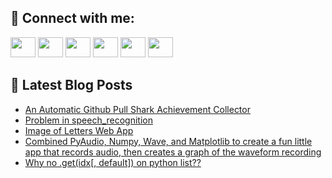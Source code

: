 ## 🔎 Connect with me:
[<img height="32" width="40" src="https://cdn.jsdelivr.net/npm/simple-icons@v5/icons/telegram.svg" />](https://t.me/bullbesh)
[<img height="32" width="40" src="https://cdn.jsdelivr.net/npm/simple-icons@v5/icons/vk.svg" />](https://vk.com/bullbesh)
[<img height="32" width="40" src="https://cdn.jsdelivr.net/npm/simple-icons@v5/icons/twitter.svg" />](https://twitter.com/bullbesh1)
[<img height="32" width="40" src="https://cdn.jsdelivr.net/npm/simple-icons@v5/icons/instagram.svg" />](https://www.instagram.com/bullbesh)
[<img height="32" width="40" src="https://cdn.jsdelivr.net/npm/simple-icons@v5/icons/reddit.svg" />](https://www.reddit.com/user/bullbesh)
[<img height="32" width="40" src="https://cdn.jsdelivr.net/npm/simple-icons@v5/icons/youtube.svg" />](https://www.youtube.com/channel/UCtfjRs6uzgq5mfm8S06WTcg)

## 📕 Latest Blog Posts
<!-- BLOG-POST-LIST:START -->
- [An Automatic Github Pull Shark Achievement Collector](https://www.reddit.com/r/Python/comments/vj04bq/an_automatic_github_pull_shark_achievement/)
- [Problem in speech_recognition](https://www.reddit.com/r/Python/comments/viz6rb/problem_in_speech_recognition/)
- [Image of Letters Web App](https://www.reddit.com/r/Python/comments/viyz80/image_of_letters_web_app/)
- [Combined PyAudio, Numpy, Wave, and Matplotlib to create a fun little app that records audio, then creates a graph of the waveform recording](https://www.reddit.com/r/Python/comments/viyjol/combined_pyaudio_numpy_wave_and_matplotlib_to/)
- [Why no .get&lpar;idx[, default]&rpar; on python list??](https://www.reddit.com/r/Python/comments/vivyj3/why_no_getidx_default_on_python_list/)
<!-- BLOG-POST-LIST:END -->
